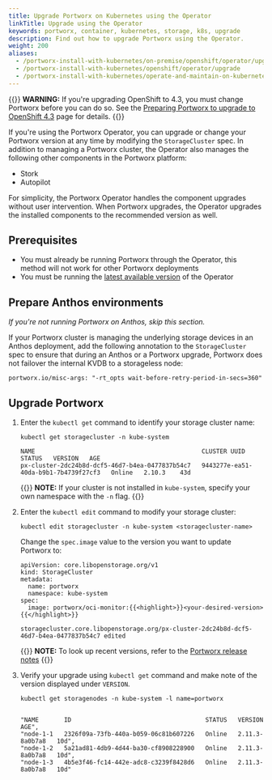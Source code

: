 ```yaml
---
title: Upgrade Portworx on Kubernetes using the Operator
linkTitle: Upgrade using the Operator
keywords: portworx, container, kubernetes, storage, k8s, upgrade
description: Find out how to upgrade Portworx using the Operator.
weight: 200
aliases:
  - /portworx-install-with-kubernetes/on-premise/openshift/operator/upgrade/
  - /portworx-install-with-kubernetes/openshift/operator/upgrade
  - /portworx-install-with-kubernetes/operate-and-maintain-on-kubernetes/upgrade/upgrade-operator/
---
```


{{<info>}}
**WARNING:** If you're upgrading OpenShift to 4.3, you must change Portworx before you can do so. See the [Preparing Portworx to upgrade to OpenShift 4.3](/install-portworx/openshift/operator/openshift-upgrade) page for details.
{{</info>}}

If you're using the Portworx Operator, you can upgrade or change your Portworx version at any time by modifying the `StorageCluster` spec. 
In addition to managing a Portworx cluster, the Operator also manages the following other components in the Portworx platform:

- Stork
- Autopilot

For simplicity, the Portworx Operator handles the component upgrades without user intervention. When Portworx upgrades, the Operator upgrades the installed components to the recommended version as well.

## Prerequisites

* You must already be running Portworx through the Operator, this method will not work for other Portworx deployments
* You must be running the [latest available version](https://github.com/libopenstorage/operator/releases) of the Operator

## Prepare Anthos environments

*If you're not running Portworx on Anthos, skip this section.* 

If your Portworx cluster is managing the underlying storage devices in an Anthos deployment, add the following annotation to the `StorageCluster` spec to ensure that during an Anthos or a Portworx upgrade, Portworx does not failover the internal KVDB to a storageless node:

```text
portworx.io/misc-args: "-rt_opts wait-before-retry-period-in-secs=360"
```

## Upgrade Portworx

1. Enter the `kubectl get` command to identify your storage cluster name:

      ```text
      kubectl get storagecluster -n kube-system
      ```
      ```output
      NAME                                              CLUSTER UUID                           STATUS   VERSION   AGE
      px-cluster-2dc24b8d-dcf5-46d7-b4ea-0477837b54c7   9443277e-ea51-40da-b9b1-7b4739f27cf3   Online   2.10.3    43d
      ```
      {{<info>}}
**NOTE:** If your cluster is not installed in `kube-system`, specify your own namespace with the `-n` flag.
      {{</info>}}

2. Enter the `kubectl edit` command to modify your storage cluster:

      ```text
      kubectl edit storagecluster -n kube-system <storagecluster-name>
      ```

      Change the `spec.image` value to the version you want to update Portworx to:

      ```text
      apiVersion: core.libopenstorage.org/v1
      kind: StorageCluster
      metadata:
        name: portworx
        namespace: kube-system
      spec:
        image: portworx/oci-monitor:{{<highlight>}}<your-desired-version>{{</highlight>}}
      ```
      ```output
      storagecluster.core.libopenstorage.org/px-cluster-2dc24b8d-dcf5-46d7-b4ea-0477837b54c7 edited
      ```

      {{<info>}}
**NOTE:** To look up recent versions, refer to the [Portworx release notes](/release-notes/portworx/)
      {{</info>}}

4. Verify your upgrade using `kubectl get` command and make note of the version displayed under `VERSION`.

      ```text
      kubectl get storagenodes -n kube-system -l name=portworx
      ```
      ```output
      
      "NAME       ID                                     STATUS   VERSION          AGE",
      "node-1-1   2326f09a-73fb-440a-b059-06c81b607226   Online   2.11.3-8a0b7a8   10d",
      "node-1-2   5a21ad81-4db9-4d44-ba30-cf8908228900   Online   2.11.3-8a0b7a8   10d",
      "node-1-3   4b5e3f46-fc14-442e-adc8-c3239f8428d6   Online   2.11.3-8a0b7a8   10d"
      ```
